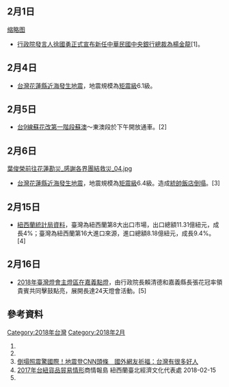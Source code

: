 <noinclude></noinclude>

## 2月1日

[缩略图](https://zh.wikipedia.org/wiki/File:央行總裁楊金龍.jpg "fig:缩略图")

  - [行政院發言人](https://zh.wikipedia.org/wiki/行政院發言人 "wikilink")[徐國勇正式宣布新任](../Page/徐國勇.md "wikilink")[中華民國中央銀行總裁為](https://zh.wikipedia.org/wiki/中華民國中央銀行 "wikilink")[楊金龍](../Page/楊金龍.md "wikilink")\[1\]。

## 2月4日

  - [台灣花蓮縣近海發生地震](../Page/2018年花莲地震.md "wikilink")，地震規模為[矩震級](https://zh.wikipedia.org/wiki/矩震級 "wikilink")6.1級。

## 2月5日

  - [台9線蘇花改第一階段蘇澳](https://zh.wikipedia.org/wiki/蘇花改 "wikilink")～東澳段於下午開放通車。\[2\]

## 2月6日

[葉俊榮前往花蓮勘災_感謝各界團結救災_04.jpg](https://zh.wikipedia.org/wiki/File:葉俊榮前往花蓮勘災_感謝各界團結救災_04.jpg "fig:葉俊榮前往花蓮勘災_感謝各界團結救災_04.jpg")

  - [台灣花蓮縣近海發生地震](../Page/2018年花莲地震.md "wikilink")，地震規模為[矩震級](https://zh.wikipedia.org/wiki/矩震級 "wikilink")6.4級。造成[統帥飯店倒塌](../Page/統帥大飯店.md "wikilink")。\[3\]

## 2月15日

  - [紐西蘭統計局資料](https://zh.wikipedia.org/wiki/紐西蘭 "wikilink")，臺灣為紐西蘭第8大出口市場，出口總額11.31億紐元，成長4%；臺灣為紐西蘭第16大進口來源，進口總額8.18億紐元，成長9.4%。\[4\]

## 2月16日

  - [2018年臺灣燈會主燈區在嘉義點燈](../Page/2018年臺灣燈會.md "wikilink")，由行政院長賴清德和嘉義縣長張花冠率領貴賓共同擊鼓點亮，展開長達24天燈會活動。\[5\]

## 參考資料

<noinclude> </noinclude>

[Category:2018年台灣](https://zh.wikipedia.org/wiki/Category:2018年台灣 "wikilink")
[Category:2018年2月](https://zh.wikipedia.org/wiki/Category:2018年2月 "wikilink")

1.
2.
3.  [倒塌照震驚國際！地震登CNN頭條　國外網友祈福：台灣有很多好人](https://www.ettoday.net/news/20180207/1109398.htm)
4.  [2017年台紐貨品貿易情形](https://www.roc-taiwan.org/nz/post/5971.html)商情報島
    紐西蘭臺北經濟文化代表處 2018-02-15
5.